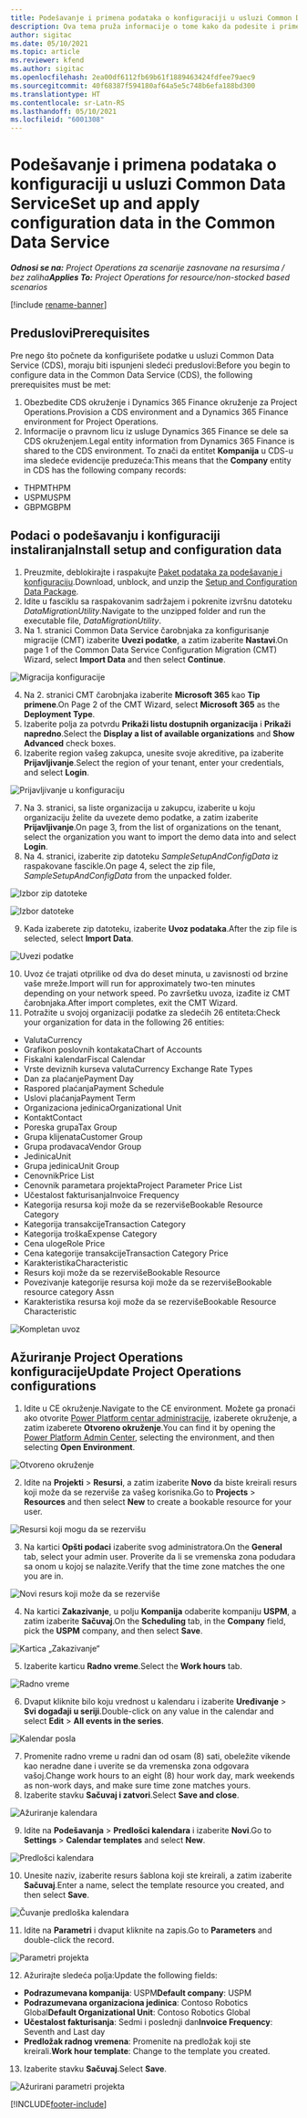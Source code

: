 ```yaml
---
title: Podešavanje i primena podataka o konfiguraciji u usluzi Common Data Service
description: Ova tema pruža informacije o tome kako da podesite i primenite podatke o konfiguraciji u usluzi Project Operations.
author: sigitac
ms.date: 05/10/2021
ms.topic: article
ms.reviewer: kfend
ms.author: sigitac
ms.openlocfilehash: 2ea00df6112fb69b61f1889463424fdfee79aec9
ms.sourcegitcommit: 40f68387f594180af64a5e5c748b6efa188bd300
ms.translationtype: HT
ms.contentlocale: sr-Latn-RS
ms.lasthandoff: 05/10/2021
ms.locfileid: "6001308"
---
```

# <a name="set-up-and-apply-configuration-data-in-the-common-data-service"></a><span data-ttu-id="ebf11-103">Podešavanje i primena podataka o konfiguraciji u usluzi Common Data Service</span><span class="sxs-lookup"><span data-stu-id="ebf11-103">Set up and apply configuration data in the Common Data Service</span></span> 

<span data-ttu-id="ebf11-104">_**Odnosi se na:** Project Operations za scenarije zasnovane na resursima / bez zaliha_</span><span class="sxs-lookup"><span data-stu-id="ebf11-104">_**Applies To:** Project Operations for resource/non-stocked based scenarios_</span></span>

[!include [rename-banner](~/includes/cc-data-platform-banner.md)]

## <a name="prerequisites"></a><span data-ttu-id="ebf11-105">Preduslovi</span><span class="sxs-lookup"><span data-stu-id="ebf11-105">Prerequisites</span></span>

<span data-ttu-id="ebf11-106">Pre nego što počnete da konfigurišete podatke u usluzi Common Data Service (CDS), moraju biti ispunjeni sledeći preduslovi:</span><span class="sxs-lookup"><span data-stu-id="ebf11-106">Before you begin to configure data in the Common Data Service (CDS), the following prerequisites must be met:</span></span>

1.  <span data-ttu-id="ebf11-107">Obezbedite CDS okruženje i Dynamics 365 Finance okruženje za Project Operations.</span><span class="sxs-lookup"><span data-stu-id="ebf11-107">Provision a CDS environment and a Dynamics 365 Finance environment for Project Operations.</span></span>
2.  <span data-ttu-id="ebf11-108">Informacije o pravnom licu iz usluge Dynamics 365 Finance se dele sa CDS okruženjem.</span><span class="sxs-lookup"><span data-stu-id="ebf11-108">Legal entity information from Dynamics 365 Finance is shared to the CDS environment.</span></span> <span data-ttu-id="ebf11-109">To znači da entitet **Kompanija** u CDS-u ima sledeće evidencije preduzeća:</span><span class="sxs-lookup"><span data-stu-id="ebf11-109">This means that the **Company** entity in CDS has the following company records:</span></span>
  - <span data-ttu-id="ebf11-110">THPM</span><span class="sxs-lookup"><span data-stu-id="ebf11-110">THPM</span></span>
  - <span data-ttu-id="ebf11-111">USPM</span><span class="sxs-lookup"><span data-stu-id="ebf11-111">USPM</span></span>
  - <span data-ttu-id="ebf11-112">GBPM</span><span class="sxs-lookup"><span data-stu-id="ebf11-112">GBPM</span></span>

## <a name="install-setup-and-configuration-data"></a><span data-ttu-id="ebf11-113">Podaci o podešavanju i konfiguraciji instaliranja</span><span class="sxs-lookup"><span data-stu-id="ebf11-113">Install setup and configuration data</span></span>

1. <span data-ttu-id="ebf11-114">Preuzmite, deblokirajte i raspakujte [Paket podataka za podešavanje i konfiguraciju](https://download.microsoft.com/download/e/2/d/e2da6c98-d5dd-450c-aabe-fd6bf2ba374b/ProjOpsSampleSetupData-%20Integrated%20Latest.zip).</span><span class="sxs-lookup"><span data-stu-id="ebf11-114">Download, unblock, and unzip the [Setup and Configuration Data Package](https://download.microsoft.com/download/e/2/d/e2da6c98-d5dd-450c-aabe-fd6bf2ba374b/ProjOpsSampleSetupData-%20Integrated%20Latest.zip).</span></span>
2. <span data-ttu-id="ebf11-115">Idite u fasciklu sa raspakovanim sadržajem i pokrenite izvršnu datoteku *DataMigrationUtility*.</span><span class="sxs-lookup"><span data-stu-id="ebf11-115">Navigate to the unzipped folder and run the executable file, *DataMigrationUtility*.</span></span>
3. <span data-ttu-id="ebf11-116">Na 1. stranici Common Data Service čarobnjaka za konfigurisanje migracije (CMT) izaberite **Uvezi podatke**, a zatim izaberite **Nastavi**.</span><span class="sxs-lookup"><span data-stu-id="ebf11-116">On page 1 of the Common Data Service Configuration Migration (CMT) Wizard, select **Import Data** and then select **Continue**.</span></span>

![Migracija konfiguracije](./media/1ConfigurationMigration.png)

4. <span data-ttu-id="ebf11-118">Na 2. stranici CMT čarobnjaka izaberite **Microsoft 365** kao **Tip primene**.</span><span class="sxs-lookup"><span data-stu-id="ebf11-118">On Page 2 of the CMT Wizard, select **Microsoft 365** as the **Deployment Type**.</span></span>
5. <span data-ttu-id="ebf11-119">Izaberite polja za potvrdu **Prikaži listu dostupnih organizacija** i **Prikaži napredno**.</span><span class="sxs-lookup"><span data-stu-id="ebf11-119">Select the **Display a list of available organizations** and **Show Advanced** check boxes.</span></span>
6. <span data-ttu-id="ebf11-120">Izaberite region vašeg zakupca, unesite svoje akreditive, pa izaberite **Prijavljivanje**.</span><span class="sxs-lookup"><span data-stu-id="ebf11-120">Select the region of your tenant, enter your credentials, and select **Login**.</span></span>

![Prijavljivanje u konfiguraciju](./media/2ConfigurationSignin.png)

7. <span data-ttu-id="ebf11-122">Na 3. stranici, sa liste organizacija u zakupcu, izaberite u koju organizaciju želite da uvezete demo podatke, a zatim izaberite **Prijavljivanje**.</span><span class="sxs-lookup"><span data-stu-id="ebf11-122">On page 3, from the list of organizations on the tenant, select the organization you want to import the demo data into and select **Login**.</span></span>
8. <span data-ttu-id="ebf11-123">Na 4. stranici, izaberite zip datoteku *SampleSetupAndConfigData* iz raspakovane fascikle.</span><span class="sxs-lookup"><span data-stu-id="ebf11-123">On page 4, select the zip file, *SampleSetupAndConfigData* from the unpacked folder.</span></span>

![Izbor zip datoteke](./media/3ZipFile.png)

![Izbor datoteke](./media/4SelectAFile.png)

9. <span data-ttu-id="ebf11-126">Kada izaberete zip datoteku, izaberite **Uvoz podataka**.</span><span class="sxs-lookup"><span data-stu-id="ebf11-126">After the zip file is selected, select **Import Data**.</span></span>

![Uvezi podatke](./media/5ImportData.png)

10. <span data-ttu-id="ebf11-128">Uvoz će trajati otprilike od dva do deset minuta, u zavisnosti od brzine vaše mreže.</span><span class="sxs-lookup"><span data-stu-id="ebf11-128">Import will run for approximately two-ten minutes depending on your network speed.</span></span> <span data-ttu-id="ebf11-129">Po završetku uvoza, izađite iz CMT čarobnjaka.</span><span class="sxs-lookup"><span data-stu-id="ebf11-129">After import completes, exit the CMT Wizard.</span></span> 
11. <span data-ttu-id="ebf11-130">Potražite u svojoj organizaciji podatke za sledećih 26 entiteta:</span><span class="sxs-lookup"><span data-stu-id="ebf11-130">Check your organization for data in the following 26 entities:</span></span>

  - <span data-ttu-id="ebf11-131">Valuta</span><span class="sxs-lookup"><span data-stu-id="ebf11-131">Currency</span></span>
  - <span data-ttu-id="ebf11-132">Grafikon poslovnih kontakata</span><span class="sxs-lookup"><span data-stu-id="ebf11-132">Chart of Accounts</span></span>
  - <span data-ttu-id="ebf11-133">Fiskalni kalendar</span><span class="sxs-lookup"><span data-stu-id="ebf11-133">Fiscal Calendar</span></span>
  - <span data-ttu-id="ebf11-134">Vrste deviznih kurseva valuta</span><span class="sxs-lookup"><span data-stu-id="ebf11-134">Currency Exchange Rate Types</span></span>
  - <span data-ttu-id="ebf11-135">Dan za plaćanje</span><span class="sxs-lookup"><span data-stu-id="ebf11-135">Payment Day</span></span>
  - <span data-ttu-id="ebf11-136">Raspored plaćanja</span><span class="sxs-lookup"><span data-stu-id="ebf11-136">Payment Schedule</span></span>
  - <span data-ttu-id="ebf11-137">Uslovi plaćanja</span><span class="sxs-lookup"><span data-stu-id="ebf11-137">Payment Term</span></span>
  - <span data-ttu-id="ebf11-138">Organizaciona jedinica</span><span class="sxs-lookup"><span data-stu-id="ebf11-138">Organizational Unit</span></span>
  - <span data-ttu-id="ebf11-139">Kontakt</span><span class="sxs-lookup"><span data-stu-id="ebf11-139">Contact</span></span>
  - <span data-ttu-id="ebf11-140">Poreska grupa</span><span class="sxs-lookup"><span data-stu-id="ebf11-140">Tax Group</span></span>
  - <span data-ttu-id="ebf11-141">Grupa klijenata</span><span class="sxs-lookup"><span data-stu-id="ebf11-141">Customer Group</span></span>
  - <span data-ttu-id="ebf11-142">Grupa prodavaca</span><span class="sxs-lookup"><span data-stu-id="ebf11-142">Vendor Group</span></span>
  - <span data-ttu-id="ebf11-143">Jedinica</span><span class="sxs-lookup"><span data-stu-id="ebf11-143">Unit</span></span>
  - <span data-ttu-id="ebf11-144">Grupa jedinica</span><span class="sxs-lookup"><span data-stu-id="ebf11-144">Unit Group</span></span>
  - <span data-ttu-id="ebf11-145">Cenovnik</span><span class="sxs-lookup"><span data-stu-id="ebf11-145">Price List</span></span>
  - <span data-ttu-id="ebf11-146">Cenovnik parametara projekta</span><span class="sxs-lookup"><span data-stu-id="ebf11-146">Project Parameter Price List</span></span>
  - <span data-ttu-id="ebf11-147">Učestalost fakturisanja</span><span class="sxs-lookup"><span data-stu-id="ebf11-147">Invoice Frequency</span></span>
  - <span data-ttu-id="ebf11-148">Kategorija resursa koji može da se rezerviše</span><span class="sxs-lookup"><span data-stu-id="ebf11-148">Bookable Resource Category</span></span>
  - <span data-ttu-id="ebf11-149">Kategorija transakcije</span><span class="sxs-lookup"><span data-stu-id="ebf11-149">Transaction Category</span></span>
  - <span data-ttu-id="ebf11-150">Kategorija troška</span><span class="sxs-lookup"><span data-stu-id="ebf11-150">Expense Category</span></span>
  - <span data-ttu-id="ebf11-151">Cena uloge</span><span class="sxs-lookup"><span data-stu-id="ebf11-151">Role Price</span></span>
  - <span data-ttu-id="ebf11-152">Cena kategorije transakcije</span><span class="sxs-lookup"><span data-stu-id="ebf11-152">Transaction Category Price</span></span>
  - <span data-ttu-id="ebf11-153">Karakteristika</span><span class="sxs-lookup"><span data-stu-id="ebf11-153">Characteristic</span></span>
  - <span data-ttu-id="ebf11-154">Resurs koji može da se rezerviše</span><span class="sxs-lookup"><span data-stu-id="ebf11-154">Bookable Resource</span></span>
  - <span data-ttu-id="ebf11-155">Povezivanje kategorije resursa koji može da se rezerviše</span><span class="sxs-lookup"><span data-stu-id="ebf11-155">Bookable resource category Assn</span></span>
  - <span data-ttu-id="ebf11-156">Karakteristika resursa koji može da se rezerviše</span><span class="sxs-lookup"><span data-stu-id="ebf11-156">Bookable Resource Characteristic</span></span>

![Kompletan uvoz](./media/6CompleteImport.png)

## <a name="update-project-operations-configurations"></a><span data-ttu-id="ebf11-158">Ažuriranje Project Operations konfiguracije</span><span class="sxs-lookup"><span data-stu-id="ebf11-158">Update Project Operations configurations</span></span>

1. <span data-ttu-id="ebf11-159">Idite u CE okruženje.</span><span class="sxs-lookup"><span data-stu-id="ebf11-159">Navigate to the CE environment.</span></span> <span data-ttu-id="ebf11-160">Možete ga pronaći ako otvorite [Power Platform centar administracije](https://admin.powerplatform.microsoft.com/environments), izaberete okruženje, a zatim izaberete **Otvoreno okruženje**.</span><span class="sxs-lookup"><span data-stu-id="ebf11-160">You can find it by opening the [Power Platform Admin Center](https://admin.powerplatform.microsoft.com/environments), selecting the environment, and then selecting **Open Environment**.</span></span> 

![Otvoreno okruženje](./media/7OpenEnvironment.png)

2. <span data-ttu-id="ebf11-162">Idite na **Projekti** > **Resursi**, a zatim izaberite **Novo** da biste kreirali resurs koji može da se rezerviše za vašeg korisnika.</span><span class="sxs-lookup"><span data-stu-id="ebf11-162">Go to **Projects** > **Resources** and then select **New** to create a bookable resource for your user.</span></span>

![Resursi koji mogu da se rezervišu](./media/8BookableResources.png)

3. <span data-ttu-id="ebf11-164">Na kartici **Opšti podaci** izaberite svog administratora.</span><span class="sxs-lookup"><span data-stu-id="ebf11-164">On the **General** tab, select your admin user.</span></span> <span data-ttu-id="ebf11-165">Proverite da li se vremenska zona podudara sa onom u kojoj se nalazite.</span><span class="sxs-lookup"><span data-stu-id="ebf11-165">Verify that the time zone matches the one you are in.</span></span> 

![Novi resurs koji može da se rezerviše](./media/9NewBookableResource.png)

4. <span data-ttu-id="ebf11-167">Na kartici **Zakazivanje**, u polju **Kompanija** odaberite kompaniju **USPM**, a zatim izaberite **Sačuvaj**.</span><span class="sxs-lookup"><span data-stu-id="ebf11-167">On the **Scheduling** tab, in the **Company** field, pick the **USPM** company, and then select **Save**.</span></span> 

![Kartica „Zakazivanje“](./media/10SchedulingTab.png)

5. <span data-ttu-id="ebf11-169">Izaberite karticu **Radno vreme**.</span><span class="sxs-lookup"><span data-stu-id="ebf11-169">Select the **Work hours** tab.</span></span>  

![Radno vreme](./media/11WorkHours.png)

6. <span data-ttu-id="ebf11-171">Dvaput kliknite bilo koju vrednost u kalendaru i izaberite **Uređivanje** > **Svi događaji u seriji**.</span><span class="sxs-lookup"><span data-stu-id="ebf11-171">Double-click on any value in the calendar and select **Edit** > **All events in the series**.</span></span> 

![Kalendar posla](./media/12WorkCalendar.png)

7. <span data-ttu-id="ebf11-173">Promenite radno vreme u radni dan od osam (8) sati, obeležite vikende kao neradne dane i uverite se da vremenska zona odgovara vašoj.</span><span class="sxs-lookup"><span data-stu-id="ebf11-173">Change work hours to an eight (8) hour work day, mark weekends as non-work days, and make sure time zone matches yours.</span></span> 
8. <span data-ttu-id="ebf11-174">Izaberite stavku **Sačuvaj i zatvori**.</span><span class="sxs-lookup"><span data-stu-id="ebf11-174">Select **Save and close**.</span></span>

![Ažuriranje kalendara](./media/13UpdateCalendar.png)

9. <span data-ttu-id="ebf11-176">Idite na **Podešavanja** > **Predlošci kalendara** i izaberite **Novi**.</span><span class="sxs-lookup"><span data-stu-id="ebf11-176">Go to **Settings** > **Calendar templates** and select **New**.</span></span>
 
 ![Predlošci kalendara](./media/14CalendarTemplates.png)
 
 10. <span data-ttu-id="ebf11-178">Unesite naziv, izaberite resurs šablona koji ste kreirali, a zatim izaberite **Sačuvaj**.</span><span class="sxs-lookup"><span data-stu-id="ebf11-178">Enter a name, select the template resource you created, and then select **Save**.</span></span> 
 
 ![Čuvanje predloška kalendara](./media/15SaveCalendarTemplate.png)
 
 11. <span data-ttu-id="ebf11-180">Idite na **Parametri** i dvaput kliknite na zapis.</span><span class="sxs-lookup"><span data-stu-id="ebf11-180">Go to **Parameters** and double-click the record.</span></span> 
 
 ![Parametri projekta](./media/16ProjectParameters.png)
 
12. <span data-ttu-id="ebf11-182">Ažurirajte sledeća polja:</span><span class="sxs-lookup"><span data-stu-id="ebf11-182">Update the following fields:</span></span>

 - <span data-ttu-id="ebf11-183">**Podrazumevana kompanija**: USPM</span><span class="sxs-lookup"><span data-stu-id="ebf11-183">**Default company**: USPM</span></span>
 - <span data-ttu-id="ebf11-184">**Podrazumevana organizaciona jedinica**: Contoso Robotics Global</span><span class="sxs-lookup"><span data-stu-id="ebf11-184">**Default Organizational Unit**: Contoso Robotics Global</span></span>
 - <span data-ttu-id="ebf11-185">**Učestalost fakturisanja**: Sedmi i poslednji dan</span><span class="sxs-lookup"><span data-stu-id="ebf11-185">**Invoice Frequency**: Seventh and Last day</span></span>
 - <span data-ttu-id="ebf11-186">**Predložak radnog vremena**: Promenite na predložak koji ste kreirali.</span><span class="sxs-lookup"><span data-stu-id="ebf11-186">**Work hour template**: Change to the template you created.</span></span>

13. <span data-ttu-id="ebf11-187">Izaberite stavku **Sačuvaj**.</span><span class="sxs-lookup"><span data-stu-id="ebf11-187">Select **Save**.</span></span> 

![Ažurirani parametri projekta](./media/17UpdatedProjectParameters.png)


[!INCLUDE[footer-include](../includes/footer-banner.md)]
